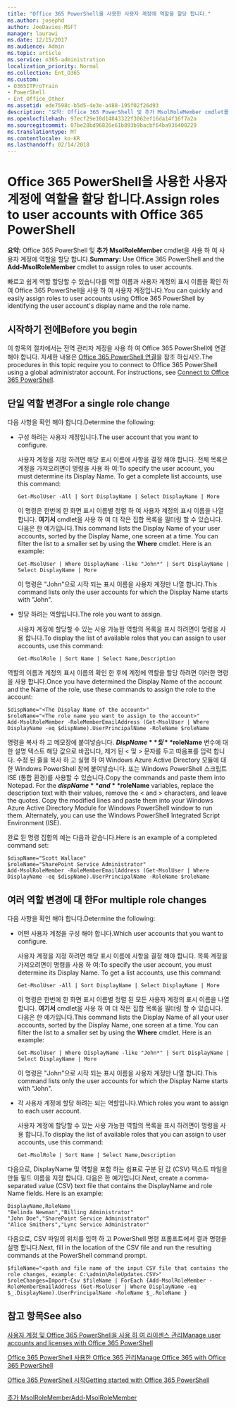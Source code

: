 ```yaml
---
title: "Office 365 PowerShell을 사용한 사용자 계정에 역할을 할당 합니다."
ms.author: josephd
author: JoeDavies-MSFT
manager: laurawi
ms.date: 12/15/2017
ms.audience: Admin
ms.topic: article
ms.service: o365-administration
localization_priority: Normal
ms.collection: Ent_O365
ms.custom:
- O365ITProTrain
- PowerShell
- Ent_Office_Other
ms.assetid: ede7598c-b5d5-4e3e-a488-195f02f26d93
description: "요약: Office 365 PowerShell 및 추가 MsolRoleMember cmdlet를 사용 하 여 사용자 계정에 역할을 할당 합니다."
ms.openlocfilehash: 97ecf29e10d14843322f3062ef16da14f16f7a2a
ms.sourcegitcommit: 07be28bd96826e61b893b9bacbf64ba936400229
ms.translationtype: MT
ms.contentlocale: ko-KR
ms.lasthandoff: 02/14/2018
---
```

# <a name="assign-roles-to-user-accounts-with-office-365-powershell"></a><span data-ttu-id="4de2b-103">Office 365 PowerShell을 사용한 사용자 계정에 역할을 할당 합니다.</span><span class="sxs-lookup"><span data-stu-id="4de2b-103">Assign roles to user accounts with Office 365 PowerShell</span></span>

 <span data-ttu-id="4de2b-104">**요약:** Office 365 PowerShell 및 **추가 MsolRoleMember** cmdlet을 사용 하 여 사용자 계정에 역할을 할당 합니다.</span><span class="sxs-lookup"><span data-stu-id="4de2b-104">**Summary:** Use Office 365 PowerShell and the **Add-MsolRoleMember** cmdlet to assign roles to user accounts.</span></span>
  
<span data-ttu-id="4de2b-105">빠르고 쉽게 역할 할당할 수 있습니다를 역할 이름과 사용자 계정의 표시 이름을 확인 하 여 Office 365 PowerShell을 사용 하 여 사용자 계정입니다.</span><span class="sxs-lookup"><span data-stu-id="4de2b-105">You can quickly and easily assign roles to user accounts using Office 365 PowerShell by identifying the user account's display name and the role name.</span></span>
  
## <a name="before-you-begin"></a><span data-ttu-id="4de2b-106">시작하기 전에</span><span class="sxs-lookup"><span data-stu-id="4de2b-106">Before you begin</span></span>

<span data-ttu-id="4de2b-p101">이 항목의 절차에서는 전역 관리자 계정을 사용 하 여 Office 365 PowerShell에 연결 해야 합니다. 자세한 내용은 [Office 365 PowerShell 연결](connect-to-office-365-powershell.md)을 참조 하십시오.</span><span class="sxs-lookup"><span data-stu-id="4de2b-p101">The procedures in this topic require you to connect to Office 365 PowerShell using a global administrator account. For instructions, see [Connect to Office 365 PowerShell](connect-to-office-365-powershell.md).</span></span>
  
## <a name="for-a-single-role-change"></a><span data-ttu-id="4de2b-109">단일 역할 변경</span><span class="sxs-lookup"><span data-stu-id="4de2b-109">For a single role change</span></span>

<span data-ttu-id="4de2b-110">다음 사항을 확인 해야 합니다.</span><span class="sxs-lookup"><span data-stu-id="4de2b-110">Determine the following:</span></span>
  
- <span data-ttu-id="4de2b-111">구성 하려는 사용자 계정입니다.</span><span class="sxs-lookup"><span data-stu-id="4de2b-111">The user account that you want to configure.</span></span>
    
    <span data-ttu-id="4de2b-p102">사용자 계정을 지정 하려면 해당 표시 이름에 사항을 결정 해야 합니다. 전체 목록은 계정을 가져오려면이 명령을 사용 하 여:</span><span class="sxs-lookup"><span data-stu-id="4de2b-p102">To specify the user account, you must determine its Display Name. To get a complete list accounts, use this command:</span></span>
    
  ```
  Get-MsolUser -All | Sort DisplayName | Select DisplayName | More
  ```

    <span data-ttu-id="4de2b-p103">이 명령은 한번에 한 화면 표시 이름별 정렬 하 여 사용자 계정의 표시 이름을 나열 합니다. **여기서** cmdlet을 사용 하 여 더 작은 집합 목록을 필터링 할 수 있습니다. 다음은 한 예가입니다.</span><span class="sxs-lookup"><span data-stu-id="4de2b-p103">This command lists the Display Name of your user accounts, sorted by the Display Name, one screen at a time. You can filter the list to a smaller set by using the **Where** cmdlet. Here is an example:</span></span>
    
  ```
  Get-MsolUser | Where DisplayName -like "John*" | Sort DisplayName | Select DisplayName | More
  ```

    <span data-ttu-id="4de2b-117">이 명령은 "John"으로 시작 되는 표시 이름을 사용자 계정만 나열 합니다.</span><span class="sxs-lookup"><span data-stu-id="4de2b-117">This command lists only the user accounts for which the Display Name starts with "John".</span></span>
    
- <span data-ttu-id="4de2b-118">할당 하려는 역할입니다.</span><span class="sxs-lookup"><span data-stu-id="4de2b-118">The role you want to assign.</span></span>
    
    <span data-ttu-id="4de2b-119">사용자 계정에 할당할 수 있는 사용 가능한 역할의 목록을 표시 하려면이 명령을 사용 합니다.</span><span class="sxs-lookup"><span data-stu-id="4de2b-119">To display the list of available roles that you can assign to user accounts, use this command:</span></span>
    
  ```
  Get-MsolRole | Sort Name | Select Name,Description
  ```

<span data-ttu-id="4de2b-120">역할의 이름과 계정의 표시 이름의 확인 한 후에 계정에 역할을 할당 하려면 이러한 명령을 사용 합니다.</span><span class="sxs-lookup"><span data-stu-id="4de2b-120">Once you have determined the Display Name of the account and the Name of the role, use these commands to assign the role to the account:</span></span>
  
```
$dispName="<The Display Name of the account>"
$roleName="<The role name you want to assign to the account>"
Add-MsolRoleMember -RoleMemberEmailAddress (Get-MsolUser | Where DisplayName -eq $dispName).UserPrincipalName -RoleName $roleName
```

<span data-ttu-id="4de2b-p104">명령을 복사 하 고 메모장에 붙여넣습니다. **$DispName** 및 **$roleName** 변수에 대 한 설명 텍스트 해당 값으로 바꿉니다, 제거 된 \< 및 > 문자를 두고 따옴표를 입력 합니다. 수정 된 줄을 복사 하 고 실행 하 여 Windows Azure Active Directory 모듈에 대 한 Windows PowerShell 창에 붙여넣습니다. 또는 Windows PowerShell 스크립트 ISE (통합 환경)를 사용할 수 있습니다.</span><span class="sxs-lookup"><span data-stu-id="4de2b-p104">Copy the commands and paste them into Notepad. For the **$dispName** and **$roleName** variables, replace the description text with their values, remove the \< and > characters, and leave the quotes. Copy the modified lines and paste them into your Windows Azure Active Directory Module for Windows PowerShell window to run them. Alternately, you can use the Windows PowerShell Integrated Script Environment (ISE).</span></span>
  
<span data-ttu-id="4de2b-125">완료 된 명령 집합의 예는 다음과 같습니다.</span><span class="sxs-lookup"><span data-stu-id="4de2b-125">Here is an example of a completed command set:</span></span>
  
```
$dispName="Scott Wallace"
$roleName="SharePoint Service Administrator"
Add-MsolRoleMember -RoleMemberEmailAddress (Get-MsolUser | Where DisplayName -eq $dispName).UserPrincipalName -RoleName $roleName
```

## <a name="for-multiple-role-changes"></a><span data-ttu-id="4de2b-126">여러 역할 변경에 대 한</span><span class="sxs-lookup"><span data-stu-id="4de2b-126">For multiple role changes</span></span>

<span data-ttu-id="4de2b-127">다음 사항을 확인 해야 합니다.</span><span class="sxs-lookup"><span data-stu-id="4de2b-127">Determine the following:</span></span>
  
- <span data-ttu-id="4de2b-128">어떤 사용자 계정을 구성 해야 합니다.</span><span class="sxs-lookup"><span data-stu-id="4de2b-128">Which user accounts that you want to configure.</span></span>
    
    <span data-ttu-id="4de2b-p105">사용자 계정을 지정 하려면 해당 표시 이름에 사항을 결정 해야 합니다. 목록 계정을 가져오려면이 명령을 사용 하 여:</span><span class="sxs-lookup"><span data-stu-id="4de2b-p105">To specify the user account, you must determine its Display Name. To get a list accounts, use this command:</span></span>
    
  ```
  Get-MsolUser -All | Sort DisplayName | Select DisplayName | More
  ```

    <span data-ttu-id="4de2b-p106">이 명령은 한번에 한 화면 표시 이름별 정렬 된 모든 사용자 계정의 표시 이름을 나열 합니다. **여기서** cmdlet을 사용 하 여 더 작은 집합 목록을 필터링 할 수 있습니다. 다음은 한 예가입니다.</span><span class="sxs-lookup"><span data-stu-id="4de2b-p106">This command lists the Display Name of all your user accounts, sorted by the Display Name, one screen at a time. You can filter the list to a smaller set by using the **Where** cmdlet. Here is an example:</span></span>
    
  ```
  Get-MsolUser | Where DisplayName -like "John*" | Sort DisplayName | Select DisplayName | More
  ```

    <span data-ttu-id="4de2b-134">이 명령은 "John"으로 시작 되는 표시 이름을 사용자 계정만 나열 합니다.</span><span class="sxs-lookup"><span data-stu-id="4de2b-134">This command lists only the user accounts for which the Display Name starts with "John".</span></span>
    
- <span data-ttu-id="4de2b-135">각 사용자 계정에 할당 하려는 되는 역할입니다.</span><span class="sxs-lookup"><span data-stu-id="4de2b-135">Which roles you want to assign to each user account.</span></span>
    
    <span data-ttu-id="4de2b-136">사용자 계정에 할당할 수 있는 사용 가능한 역할의 목록을 표시 하려면이 명령을 사용 합니다.</span><span class="sxs-lookup"><span data-stu-id="4de2b-136">To display the list of available roles that you can assign to user accounts, use this command:</span></span>
    
  ```
  Get-MsolRole | Sort Name | Select Name,Description
  ```

<span data-ttu-id="4de2b-p107">다음으로, DisplayName 및 역할을 포함 하는 쉼표로 구분 된 값 (CSV) 텍스트 파일을 만들 필드 이름을 지정 합니다. 다음은 한 예가입니다.</span><span class="sxs-lookup"><span data-stu-id="4de2b-p107">Next, create a comma-separated value (CSV) text file that contains the DisplayName and role Name fields. Here is an example:</span></span>
  
```
DisplayName,RoleName
"Belinda Newman","Billing Administrator"
"John Doe","SharePoint Service Administrator"
"Alice Smithers","Lync Service Administrator"
```

<span data-ttu-id="4de2b-139">다음으로, CSV 파일의 위치를 입력 하 고 PowerShell 명령 프롬프트에서 결과 명령을 실행 합니다.</span><span class="sxs-lookup"><span data-stu-id="4de2b-139">Next, fill in the location of the CSV file and run the resulting commands at the PowerShell command prompt.</span></span>
  
```
$fileName="<path and file name of the input CSV file that contains the role changes, example: C:\admin\RoleUpdates.CSV>"
$roleChanges=Import-Csv $fileName | ForEach {Add-MsolRoleMember -RoleMemberEmailAddress (Get-MsolUser | Where DisplayName -eq $_.DisplayName).UserPrincipalName -RoleName $_.RoleName }

```

## <a name="see-also"></a><span data-ttu-id="4de2b-140">참고 항목</span><span class="sxs-lookup"><span data-stu-id="4de2b-140">See also</span></span>

#### 

[<span data-ttu-id="4de2b-141">사용자 계정 및 Office 365 PowerShell을 사용 하 여 라이센스 관리</span><span class="sxs-lookup"><span data-stu-id="4de2b-141">Manage user accounts and licenses with Office 365 PowerShell</span></span>](manage-user-accounts-and-licenses-with-office-365-powershell.md)
  
[<span data-ttu-id="4de2b-142">Office 365 PowerShell 사용한 Office 365 관리</span><span class="sxs-lookup"><span data-stu-id="4de2b-142">Manage Office 365 with Office 365 PowerShell</span></span>](manage-office-365-with-office-365-powershell.md)
  
[<span data-ttu-id="4de2b-143">Office 365 PowerShell 시작</span><span class="sxs-lookup"><span data-stu-id="4de2b-143">Getting started with Office 365 PowerShell</span></span>](getting-started-with-office-365-powershell.md)
#### 

[<span data-ttu-id="4de2b-144">추가 MsolRoleMember</span><span class="sxs-lookup"><span data-stu-id="4de2b-144">Add-MsolRoleMember</span></span>](https://msdn.microsoft.com/library/dn194120.aspx)

